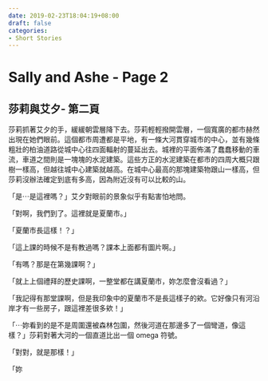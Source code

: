 ```yaml
---
date: 2019-02-23T18:04:19+08:00
draft: false
categories:
- Short Stories
---
```


# Sally and Ashe - Page 2

## 莎莉與艾夕- 第二頁

莎莉抓著艾夕的手，緩緩朝雲層降下去。莎莉輕輕撥開雲層，一個寬廣的都市赫然出現在她們眼前。這個都市周遭都是平地，有一條大河貫穿城市的中心，並有幾條粗壯的柏油道路從城中心往四面輻射的蔓延出去。城裡的平面佈滿了蠢蠢移動的車流，車道之間則是一塊塊的水泥建築。這些方正的水泥建築在都市的四周大概只跟樹一樣高，但越往城中心建築就越高。在城中心最高的那塊建築物跟山一樣高，但莎莉沒辦法確定到底有多高，因為附近沒有可以比較的山。

「是⋯是這裡嗎？」艾夕對眼前的景象似乎有點害怕地問。

「對啊，我們到了。這裡就是夏蘭市。」

「夏蘭市長這樣！？」

「這上課的時候不是有教過嗎？課本上面都有圖片啊。」

「有嗎？那是在第幾課啊？」

「就上上個禮拜的歷史課啊，一整堂都在講夏蘭市，妳怎麼會沒看過？」

「我記得有那堂課啊，但是我印象中的夏蘭市不是長這樣子的欸。它好像只有河沿岸才有一些房子，跟這裡差很多欸！」

「⋯妳看到的是不是周圍還被森林包圍，然後河道在那邊多了一個彎道，像這樣？」莎莉對著大河的一個直道比出一個 omega 符號。

「對對，就是那樣！」

「妳